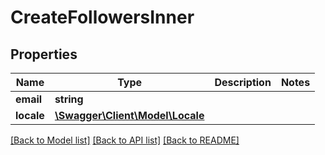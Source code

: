# CreateFollowersInner

## Properties
Name | Type | Description | Notes
------------ | ------------- | ------------- | -------------
**email** | **string** |  | 
**locale** | [**\Swagger\Client\Model\Locale**](Locale.md) |  | 

[[Back to Model list]](../../README.md#documentation-for-models) [[Back to API list]](../../README.md#documentation-for-api-endpoints) [[Back to README]](../../README.md)

